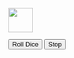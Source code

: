 <html>
<head>
  <title>Igra</title>
   <meta http-equiv="Content-Type" content="text/html; charset=windows-1252">
   <title>JavaScript Graphical Dice Function</title>
   <meta name=viewport content="width=device-width, initial-scale=1">
<style>
.container {
  width: 70%;
  margin: auto;
  text-align: center;
}

.dice {
  text-align: center;
  display: inline-block;

}

body {
  background-color: #7e697e;
}

h1 {
  margin: 30px;
  font-family: 'Britannic Bold', cursive;
  text-shadow: 3px 0 #232931;
  font-size: 8rem;
  color: #fbe1f8;
  text-align: center;
}

p {
  font-size: 2rem;
  color: #fbe1f8;
  font-family: 'Britannic Bold', cursive;
}

img {
  width: 80%;
}

footer {
  margin-top: 5%;
  color: #fbe1f8;
  text-align: center;
  font-family: 'Britannic Bold', cursive;

}
</style>
</head>
<body>
<img id="die" src="/wp/dice.jpg" width="50" height="50">

<button onclick="AniDice()">Roll Dice</button>
<button onclick="stopDice()">Stop</button>

<script>

function AniDice()
{
myVar=setInterval(rolldice,20)
}

function rolldice()
{
var ranNum = Math.floor( 1 + Math.random() * 6 );
var dice = document.getElementById("die");
dice.src=ranNum+".jpg";
}
function stopDice()
{clearInterval(myVar);}
</script>

</body>
</html>

